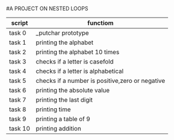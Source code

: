 #A PROJECT ON NESTED LOOPS


| script | functiom |
| ------ | --------- |
| task 0 | _putchar prototype |
| task 1 | printing the alphabet |
| task 2 | printing the alphabet 10 times |
| task 3 | checks if a letter is casefold |
| task 4 | checks if a letter is alphabetical |
| task 5 | checks if a number is positive,zero or negative |
| task 6 | printing the absolute value |
| task 7 | printing the last digit |
| task 8 | printing time |
| task 9 | printing a table of 9 |
| task  10 | printing addition |
